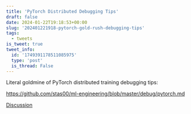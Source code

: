 ```yaml
---
title: 'PyTorch Distributed Debugging Tips'
draft: false
date: 2024-01-22T19:18:53+00:00
slug: '202401221918-pytorch-gold-rush-debugging-tips'
tags:
  - tweets
is_tweet: true
tweet_info:
  id: '1749391178511085975'
  type: 'post'
  is_thread: False
---
```




Literal goldmine of PyTorch distributed training debugging tips:

<https://github.com/stas00/ml-engineering/blob/master/debug/pytorch.md>

[Discussion](https://x.com/sytelus/status/1749391178511085975)

